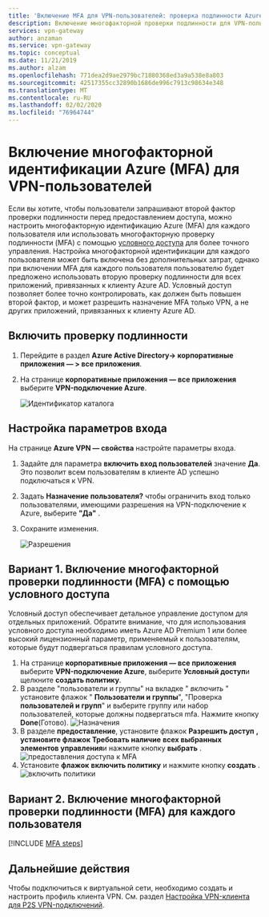```yaml
---
title: 'Включение MFA для VPN-пользователей: проверка подлинности Azure AD'
description: Включение многофакторной проверки подлинности для VPN-пользователей
services: vpn-gateway
author: anzaman
ms.service: vpn-gateway
ms.topic: conceptual
ms.date: 11/21/2019
ms.author: alzam
ms.openlocfilehash: 771dea2d9ae2979bc71880368ed3a9a538e8a803
ms.sourcegitcommit: 42517355cc32890b1686de996c7913c98634e348
ms.translationtype: MT
ms.contentlocale: ru-RU
ms.lasthandoff: 02/02/2020
ms.locfileid: "76964744"
---
```

# <a name="enable-azure-multi-factor-authentication-mfa-for-vpn-users"></a>Включение многофакторной идентификации Azure (MFA) для VPN-пользователей

Если вы хотите, чтобы пользователи запрашивают второй фактор проверки подлинности перед предоставлением доступа, можно настроить многофакторную идентификацию Azure (MFA) для каждого пользователя или использовать многофакторную проверку подлинности (MFA) с помощью [условного доступа](../active-directory/conditional-access/overview.md) для более точного управления. Настройка многофакторной идентификации для каждого пользователя может быть включена без дополнительных затрат, однако при включении MFA для каждого пользователя пользователю будет предложено использовать вторую проверку подлинности для всех приложений, привязанных к клиенту Azure AD. Условный доступ позволяет более точно контролировать, как должен быть повышен второй фактор, и может разрешить назначение MFA только VPN, а не других приложений, привязанных к клиенту Azure AD.

## <a name="enableauth"></a>Включить проверку подлинности

1. Перейдите в раздел **Azure Active Directory-> корпоративные приложения — > все приложения**.
2. На странице **корпоративные приложения — все приложения** выберите **VPN-подключение Azure**.

   ![Идентификатор каталога](../../includes/media/vpn-gateway-vwan-openvpn-azure-ad-mfa/user1.jpg)

## <a name="enablesign"></a>Настройка параметров входа

На странице **Azure VPN — свойства** настройте параметры входа.

1. Задайте для параметра **включить вход пользователей** значение **Да**. Это позволит всем пользователям в клиенте AD успешно подключаться к VPN.
2. Задать **Назначение пользователя?** чтобы ограничить вход только пользователями, имеющими разрешения на VPN-подключение к Azure, выберите **"Да"** .
3. Сохраните изменения.

   ![Разрешения](./media/openvpn-azure-ad-mfa/user2.jpg)

## <a name="option-1---enable-multi-factor-authentication-mfa-via-conditional-access"></a>Вариант 1. Включение многофакторной проверки подлинности (MFA) с помощью условного доступа

Условный доступ обеспечивает детальное управление доступом для отдельных приложений.  Обратите внимание, что для использования условного доступа необходимо иметь Azure AD Premium 1 или более высокий лицензионный параметр, применяемый к пользователям, которые будут подвергаться правилам условного доступа.

1. На странице **корпоративные приложения — все приложения** выберите **VPN-подключение Azure**, выберите **Условный доступ**и щелкните **создать политику**.
2. В разделе "пользователи и группы" на вкладке " *включить* " установите флажок " **Пользователи и группы**", "Проверка **пользователей и групп**" и выберите группу или набор пользователей, которые должны подвергаться mfa.  Нажмите кнопку **Done**(Готово).
![Назначения](../../includes/media/vpn-gateway-vwan-openvpn-azure-ad-mfa/mfa-ca-assignments.png)
3. В разделе **предоставление**, установите флажок **Разрешить доступ** **, установите флажок Требовать наличие** **всех выбранных элементов управления**и нажмите кнопку **выбрать** .
![предоставления доступа к](../../includes/media/vpn-gateway-vwan-openvpn-azure-ad-mfa/mfa-ca-grant-mfa.png) MFA
4. Установите **флажок** **включить политику** и нажмите кнопку **создать** .
![включить](../../includes/media/vpn-gateway-vwan-openvpn-azure-ad-mfa/mfa-ca-enable-policy.png) политики

## <a name="option-2---enable-multi-factor-authentication-mfa-per-user"></a>Вариант 2. Включение многофакторной проверки подлинности (MFA) для каждого пользователя

[!INCLUDE [MFA steps](../../includes/vpn-gateway-vwan-openvpn-azure-ad-mfa.md)]

## <a name="next-steps"></a>Дальнейшие действия

Чтобы подключиться к виртуальной сети, необходимо создать и настроить профиль клиента VPN. См. раздел [Настройка VPN-клиента для P2S VPN-подключений](openvpn-azure-ad-client.md).
